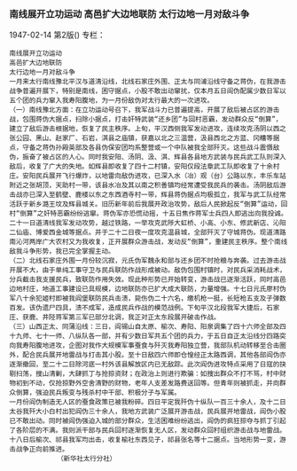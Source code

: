 ### 南线展开立功运动  高邑扩大边地联防  太行边地一月对敌斗争

1947-02-14
第2版()
专栏：

    南线展开立功运动
    高邑扩大边地联防
    太行边地一月对敌斗争
    一月来太行南线豫北平汉与道清沿线，北线石家庄外围、正太与同浦沿线守备之蒋伪，在我游击战争普遍开展下，特别是南线，困守据点，小股不敢出动窜扰，仅本月五日阎伪配属少数日军以五个团的兵力窜入我寿阳腹地，为一月份敌伪对太行最大的一次进攻。
    （一）南线豫北方面：在立功运动号召下，我军战斗力已普遍提高，开展了敌后被占区的游击战，包围蒋伪大据点，扫除小据点，打击奸特武装“还乡团”与回村恶霸，发动群众反“倒算”，建立了敌后游击根据地，恢复了民主秩序。上旬，平汉西侧我军发动进攻，连续攻克汤阴以西之张公园、黑山、赵家厂、石岩，淇县之庙镇，获嘉以北之三温营，汲县西北之方蓝、冈糟等据点，守备之蒋伪孙殿英部及各县伪保安团均系整营或一个中队被我全部歼灭。这些战斗震慑敌伪，振奋了被占区的人心。同时我安阳、汤阴、汲、淇、辉县各县地方武装与民兵武工队则深入敌后，收复了广大的失地。如辉县即收复了四十二村镇，安阳仅段法章武工队即收复了十余村庄。安阳民兵展开飞行爆炸，以地雷向敌伪进攻，已深入水（冶）观（台）公路以东，丰乐车站附近之张胡顶，天助村一带，该县水冶及其以南之积善镇均经常遭受我民兵的袭击。汤阴敌后游击战亦已深入至鹤壁、鹿楼以东之东西酒寺村一带，辉县蒋伪据点均极孤立，我军与武工队经常活跃于新乡潞王坟及辉县城关。旧历新年前后我展开政治攻势，敌后人民掀起反“倒算”运动，回村“倒算”之奸特恶霸纷纷逃窜。蒋伪军亦恐慌动摇，十五日焦作蒋军士兵四人即逃出向我投诚。二十一日道清线我军发动攻势，越过铁路，一举攻克武陟大虹桥、小高、小东、修武新店、沁阳二仙庙、博爱西金城等据点。并于二十二日夜一度攻克温县城，全部歼灭了守城蒋伪。现道清路南沁河两岸广大农村又为我收复，正开展群众游击战，发动反“倒算”，重建民主秩序。整个南线敌我斗争形势，我已完全掌握主动。
    （二）北线石家庄外围一月份较沉寂，元氏伪军魏永和部与还乡团不时抢粮与奔袭。过去游击战开展不大，由于单纯工事守卫与民兵联防作战形成被动。敌伪包围村镇时，对民兵采消耗战术，分兵截击我支援民兵，致联防作用失效。现此种形势已开始转变，游击战已逐渐活跃，同时高邑边地村庄，地道工事建设已具规模，边地联防亦已扩大成大联防，力量增强。十七日元氏廖村伪军八十余犯姬村即被我阎堡联防民兵击溃，毙伤伪二十六名，缴机枪一挺，长短枪五支及子弹数百发。该伪遗尸四具，溃不成军，造成民兵作战的模范战例。下旬平汉北段我军大捷后，石家庄、获鹿、井陉蒋军第三军已部分北调，我正对正太东段展开破击作战。
    （三）山西正太、同蒲沿线：三日，阎锡山自太原、榆次、寿阳、阳泉调集了四十六师全部及四十九师、七十一师、八纵队各一部，并有少数日军共五个团的兵力，于五日自正太沿线分四路突向我寿阳腹地进攻，企图对我作大规模军事蚕食与歼灭我寿阳独立营，我部队机动转移至合击圈外，配合民兵展开地雷战与打击其小股。至十日敌四六师即仓惶经正太路西调，其他各部阎伪亦逐渐撤回，至二十二日除河底一村外该县解放区内已无敌踪。此次阎伪进攻特点采用了日寇的抉剔扫荡，搜山清剿，大肆抓丁与抢掠资财；在政治上则进行欺骗：如搜出群众不打不骂，村中财物初到不动，仅抢掠野外空舍清野的财物，老年人支差发路费送回等。但青年则被抓走，并向群众倒算，强迫民兵叛变与残杀村中干部、积极分子与军属。
    一月份阎伪制造无人区的蚕食政策已被我粉碎。四日平定我歼伪十纵队一百三十余人，及十二日太谷我歼大小白村出犯阎伪三十余人，我地方武装广泛展开游击战，民兵展开地雷战，阎伪小股已不敢出动。同时被阎伪强迫入城的部分群众，生活困难纷纷逃出，阎伪的疯狂掠夺与抓丁引起了各阶层的不满。我则派干部与民兵回村逐渐恢复无人区，发动群众回村组织游击战与地雷战。十八日后榆次、祁县我军均出击，收复榆社东西见子，祁县张名等十二据点。当地形势一变，游击战争正向前推进。
                （新华社太行分社）
